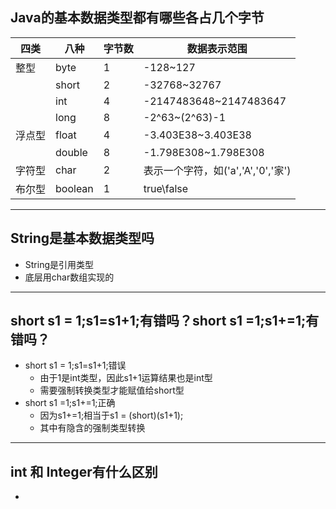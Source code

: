 ## Java的基本数据类型都有哪些各占几个字节

| 四类   | 八种    | 字节数 | 数据表示范围                       |
| ------ | ------- | ------ | ---------------------------------- |
| 整型   | byte    | 1      | -128~127                           |
|        | short   | 2      | -32768~32767                       |
|        | int     | 4      | -2147483648~2147483647             |
|        | long    | 8      | -2^63~(2^63)-1                     |
| 浮点型 | float   | 4      | -3.403E38~3.403E38                 |
|        | double  | 8      | -1.798E308~1.798E308               |
| 字符型 | char    | 2      | 表示一个字符，如('a','A','0','家') |
| 布尔型 | boolean | 1      | true\false                         |

---

## String是基本数据类型吗

- String是引用类型
- 底层用char数组实现的

---

## short s1 = 1;s1=s1+1;有错吗？short s1 =1;s1+=1;有错吗？

- short s1 = 1;s1=s1+1;错误
  - 由于1是int类型，因此s1+1运算结果也是int型
  - 需要强制转换类型才能赋值给short型
- short s1 =1;s1+=1;正确
  - 因为s1+=1;相当于s1 = (short)(s1+1);
  - 其中有隐含的强制类型转换

---

## int 和 Integer有什么区别

- 